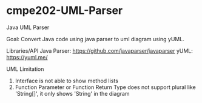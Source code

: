 # cmpe202-UML-Parser
Java UML Parser

Goal:
Convert Java code using java parser to uml diagram using yUML.

Libraries/API
Java Parser: https://github.com/javaparser/javaparser
yUML: https://yuml.me/


UML Limitation
1. Interface is not able to show method lists
2. Function Parameter or Function Return Type does not support plural like 'String[]', it only shows 'String' in the diagram